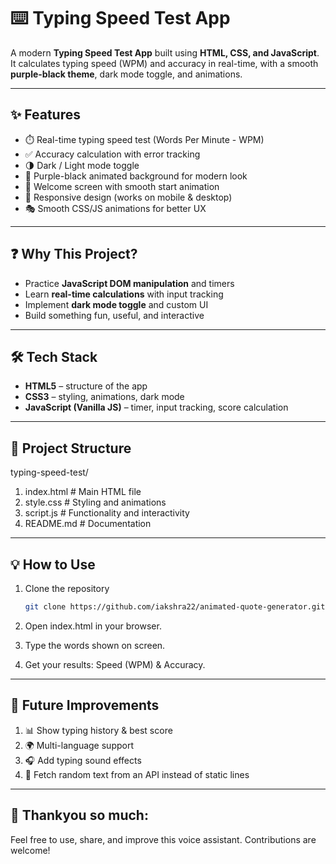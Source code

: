 # ⌨️ Typing Speed Test App  

A modern **Typing Speed Test App** built using **HTML, CSS, and JavaScript**.  
It calculates typing speed (WPM) and accuracy in real-time, with a smooth **purple-black theme**, dark mode toggle, and animations.  

---

## ✨ Features  
- ⏱️ Real-time typing speed test (Words Per Minute - WPM)  
- ✅ Accuracy calculation with error tracking 
- 🌗 Dark / Light mode toggle  
- 🎨 Purple-black animated background for modern look 
- 👋 Welcome screen with smooth start animation  
- 📱 Responsive design (works on mobile & desktop)  
- 🎭 Smooth CSS/JS animations for better UX  

---

## ❓ Why This Project?  
- Practice **JavaScript DOM manipulation** and timers  
- Learn **real-time calculations** with input tracking  
- Implement **dark mode toggle** and custom UI  
- Build something fun, useful, and interactive  

---

## 🛠️ Tech Stack  
- **HTML5** – structure of the app  
- **CSS3** – styling, animations, dark mode  
- **JavaScript (Vanilla JS)** – timer, input tracking, score calculation  

---

## 📂 Project Structure  
typing-speed-test/
1. index.html # Main HTML file
2. style.css # Styling and animations
3. script.js # Functionality and interactivity
4. README.md # Documentation

---

## 💡 How to Use  
1. Clone the repository  
   ```bash
   git clone https://github.com/iakshra22/animated-quote-generator.git

2. Open index.html in your browser.
   
3. Type the words shown on screen.
   
5. Get your results: Speed (WPM) & Accuracy.

---

## 🔮 Future Improvements

1.  📊 Show typing history & best score
2.  🌍 Multi-language support
3.  🎧 Add typing sound effects
4.  🔗 Fetch random text from an API instead of static lines

---

## 📎 Thankyou so much:

Feel free to use, share, and improve this voice assistant. Contributions are welcome!

